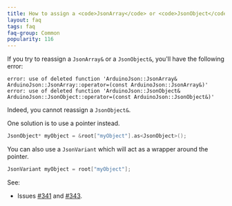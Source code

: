 ```yaml
---
title: How to assign a <code>JsonArray</code> or <code>JsonObject</code>?
layout: faq
tags: faq
faq-group: Common
popularity: 116
---
```


If you try to reassign a `JsonArray&` or a `JsonObject&`, you'll have the following error:

```
error: use of deleted function 'ArduinoJson::JsonArray& ArduinoJson::JsonArray::operator=(const ArduinoJson::JsonArray&)'
error: use of deleted function 'ArduinoJson::JsonObject& ArduinoJson::JsonObject::operator=(const ArduinoJson::JsonObject&)'
```

Indeed, you cannot reassign a `JsonObject&`.

One solution is to use a pointer instead.

```c++
JsonObject* myObject = &root["myObject"].as<JsonObject>();
```

You can also use a `JsonVariant` which will act as a wrapper around the pointer.

```c++
JsonVariant myObject = root["myObject"];
```

See:

* Issues [#341](https://github.com/bblanchon/ArduinoJson/issues/341) and [#343](https://github.com/bblanchon/ArduinoJson/issues/343).

